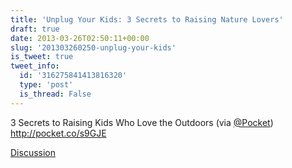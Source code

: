 ```yaml
---
title: 'Unplug Your Kids: 3 Secrets to Raising Nature Lovers'
draft: true
date: 2013-03-26T02:50:11+00:00
slug: '201303260250-unplug-your-kids'
is_tweet: true
tweet_info:
  id: '316275841413816320'
  type: 'post'
  is_thread: False
---
```




3 Secrets to Raising Kids Who Love the Outdoors (via [@Pocket](https://x.com/Pocket)) <http://pocket.co/s9GJE>

[Discussion](https://x.com/sytelus/status/316275841413816320)
